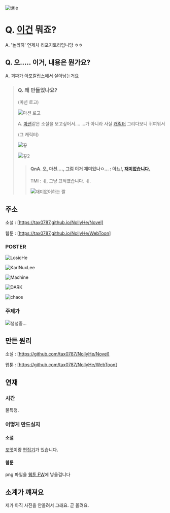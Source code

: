 ![title](./title.png)

# Q. [이건](https://tax0787.github.io/NollyHe) 뭐죠?
A. '놀리히' 연제처 리포지토리입니당 ㅎㅎ

## Q. 오..... 이거, 내용은 뭔가요?

A. 괴짜가 아포칼립스에서 살아남는거요

> ### Q. 왜 만들었나요?
>
> (마션 로고)
>
> ![마션 로고](https://upload.wikimedia.org/wikipedia/ko/f/f1/%EB%A7%88%EC%85%98_%ED%91%9C%EC%A7%80.jpg)
> 
> A. [마션](https://ko.wikipedia.org/wiki/%ED%8C%8C%EC%9D%BC:%EB%A7%88%EC%85%98_%ED%91%9C%EC%A7%80.jpg#/media/%ED%8C%8C%EC%9D%BC:%EB%A7%88%EC%85%98_%ED%91%9C%EC%A7%80.jpg)같은 소설을 보고싶어서.... ...가 아니라 사실 [캐릭터](./KarlNuxLee.png) 그리다보니 귀여워서
>
> (그 캐릭터)
> 
> ![뀨](.뀨.png)
> 
> ![뀨2](.뀨2.png)
>
> > #### QnA. 오, 마션...., 그럼 이거 재미있나ㅇ... : 아뇨!, [재미없습니다.](https://mblogthumb-phinf.pstatic.net/MjAxNzA1MzBfNTEg/MDAxNDk2MTM1NjUwNTEy.y5vUSWEPnncb_pk6Ijzn4LXOzekNsCFbC8f7wd0PnT0g.VaLNxN379eJekXZo2ibFwdspFWq4bMLlBsapGr4z9Z8g.JPEG.anbs387921/2017-05-30_18-09-30.jpg?type=w800)
> >
> > TMI : ㅖ, 그냥 끄적였습니다. ㅖ.
> >
> > ![재미없어하는 짤](https://mblogthumb-phinf.pstatic.net/MjAxNzA1MzBfNTEg/MDAxNDk2MTM1NjUwNTEy.y5vUSWEPnncb_pk6Ijzn4LXOzekNsCFbC8f7wd0PnT0g.VaLNxN379eJekXZo2ibFwdspFWq4bMLlBsapGr4z9Z8g.JPEG.anbs387921/2017-05-30_18-09-30.jpg?type=w800)

## 주소

소설 : [https://tax0787.github.io/NollyHe/Novel]

웹툰 : [https://tax0787.github.io/NollyHe/WebToon]

### POSTER

![LosicHe](./LosicHe.png)

![KarlNuxLee](./KarlNuxLee.png)

![Machine](./Machine.png)

![DARK](./DARK.png)

![chaos](./chaos.png)

### 주제가

![생성중...](https://thebackend-community-bucket.s3.dualstack.ap-northeast-2.amazonaws.com/original/1X/bca356f59a658cfdd76cd708c7737c4df0af930f.png)

## 만든 원리

소설 : [https://github.com/tax0787/NollyHe/Novel]

웹툰 : [https://github.com/tax0787/NollyHe/WebToon]

## 연재

### 시간

불특정.

### 어떻게 만드실지

#### 소설

[포멧](https://thebackend-community-bucket.s3.dualstack.ap-northeast-2.amazonaws.com/original/1X/bca356f59a658cfdd76cd708c7737c4df0af930f.png)이랑 [편집기](https://thebackend-community-bucket.s3.dualstack.ap-northeast-2.amazonaws.com/original/1X/bca356f59a658cfdd76cd708c7737c4df0af930f.png)가 있습니다.

#### 웹툰

png 파일을 [웹툰 FW](https://thebackend-community-bucket.s3.dualstack.ap-northeast-2.amazonaws.com/original/1X/bca356f59a658cfdd76cd708c7737c4df0af930f.png)에 넣을겁니다

## 소계가 꺠져요

제가 아직 사진을 안올려서 그래요. 곧 올려요.
